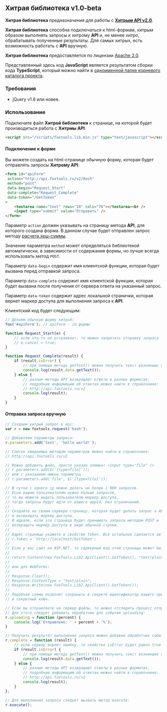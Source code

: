 ﻿## Хитрая библиотека v1.0-beta

**Хитрая библиотека** предназначения для работы с **[Хитрым API v2.0](http://api.foxtools.ru/v2)**.

**Хитрая библиотека** способна подключаться к html-формам, хитрым образом выполнять запросы к хитрому **API** и, не менее хитро, обрабатывать полученные результаты. 
Для самых хитрых, есть возможность работать с **API** вручную.

**Хитрая библиотека** предоставляется по лицензии [Apache 2.0](http://www.apache.org/licenses/LICENSE-2.0).

Представленный здесь код **JavaScript** является результатом сборки кода **TypeScript**, который можно найти в [одноименной папке корневого каталога проекта](https://github.com/alekseynemiro/FoxTools.Lib/tree/master/TypeScript).

### Требования

* jQuery v1.8 или новее.

### Использование

Подключите файл **Хитрой библиотеки** к странице, на которой будет производиться работа с **Хитрмы API**.

```HTML
<script src="/scripts/foxtools.lib.min.js" type="text/javascript"></script>
```

#### Подключение к форме

Вы можете создать на html-странице обычную форму, которая будет отправлять запросы **Хитрому API**:

```HTML
<form id="apiForm" 
 action="http://api.foxtools.ru/v2/Hash" 
 method="post" 
 data-begin="Request_Start" 
 data-complete="Request_Complete" 
 data-token="/GetToken"
>
	<textarea name="text" rows="10" cols="76"></textarea><br />
	<input type="submit" value="Отправить" />
</form>
```

Параметр ```action``` должен указывать на страницу метода **API**, для которого создана форма. 
В данном случае будет отправлен запрос методу [расчета хеш-суммы](http://api.foxtools.ru/v2/Help/Hash).

Значение параметра ```method``` может определяться библиотекой автоматически, в зависимости от содержания формы, но лучше всегда использовать метод ```POST```.

Параметр ```data-begin``` содержит имя клиентской функции, которая будет вызвана перед отправкой запроса.

Параметр ```data-complete``` содержит имя клиентской функции, которая будет вызвана после получения от сервера ответа на указанный запрос.

Параметр ```data-token``` содержит адрес локальной странички, которая вернет маркер доступа для выполнения запроса к **API**.

Клиентский код будет следующим:

```JavaScript
// Делаем обычную форму хитрой:
fox('#apiForm'); // apiForm - id формы

function Request_Start(e) {
	// если что-то не устраивает, то можно запретить отправку запроса
	// e.cancel = true;
}

function Request_Complete(result) {
	if (result.isError) {
		// при помощи метода getText() можно получить текст возникших ошибок
		console.log(result.data.getText());
	} else {
		// разные методы API возвращают ответы в разных форматах,
		// подробную информацию об ответах можно найти в справочнике:
		// http://api.foxtools.ru/v2
		console.log(result);
	}
}
```

#### Отправка запроса вручную

```JavaScript
// Создаем хитрый запрос к api:
var r = new foxtools.request('hash');

// Добавляем параметры запроса:
r.parameters.add('text', 'hello world!');

// Список ожидаемых методом параметров можно найти в справочнике:
// http://api.foxtools.ru/v2

// Можно добавить файл, просто указан элемент <input type="file" />
// r.parameters.add($('[type=file]'));
// или с указанием имени параметра
// r.parameters.add('file', $('[type=file]'));

// В сутки с одного ip можно делать не более 1 000 запросов.
// Если вашим пользователям нужно больше запросов,
// то вы можете выдать пользователю маркер доступа,
// тогда запросы будут идти от вашего appId, без ограничений.
// 
// Создайте на своем сервере страницу, которая будет делать запрос к API
// и возвращать маркер доступа.
// В идеале, если эта страница будет принимать запросы методом POST и 
// возвращать маркер доступа в виде обычной строки.
// 
// Адрес страницы укажите в свойстве token. Все остальное сделается автоматически.
// r.token = 'http://localhost/GetToken';
// 
// Если у вас сайт на ASP.NET, то серверный код этой страницы может быть таким для MVC:
// 
// return Content(new FoxTools.Lib2.ApiClient().GetToken(), "text/plain");
// 
// или для WebForms:
// 
// Response.Clear();
// Response.ContentType = "text/plain";
// Response.Write(new FoxTools.Lib2.ApiClient().GetToken());
// 
// Подобная схема позволит сохранить в секрете идентификатор вашего приложения
// и секретный ключ.

// Если вы отправляете на сервер файлы, то можно отследить процесс отправки.
// Для этого следует добавить обработчик для события uploading:
r.uploading = function (percent) {
	console.log('Отправлено: ' + percent + '%');
}

// Получить результат выполнения запроса можно добавив обработчик событию complete:
r.complete = function (result) {
	// если сервер вернет ошибку, то свойство isError будет равно true
	if (result.isError) {
		// при помощи метода getText() можно получить текст возникших ошибок
		console.log(result.data.getText());
	} else {
		// разные методы API возвращают ответы в разных форматах,
		// подробную информацию об ответах можно найти в справочнике:
		// http://api.foxtools.ru/v2
		console.log(result);
	}
};

// Для выполнения запроса следует вызвать метод execute:
r.execute();
```